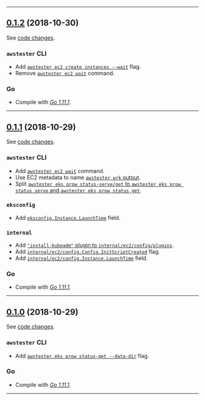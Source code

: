 

<hr>


## [0.1.2](https://github.com/aws/awstester/releases/tag/0.1.2) (2018-10-30)

See [code changes](https://github.com/aws/awstester/compare/0.1.1...0.1.2).

### `awstester` CLI

- Add [`awstester ec2 create instances --wait`](https://github.com/aws/awstester/commit/9a62f8d69347cfe3b65b9862e2f5faf4c50f972b) flag.
- Remove [`awstester ec2 wait`](https://github.com/aws/awstester/commit/36a74c699819d92abdf7f89028ea95b54f19fc98) command.

### Go

- Compile with [*Go 1.11.1*](https://golang.org/doc/devel/release.html#go1.11).


<hr>


## [0.1.1](https://github.com/aws/awstester/releases/tag/0.1.1) (2018-10-29)

See [code changes](https://github.com/aws/awstester/compare/0.1.0...0.1.1).

### `awstester` CLI

- Add [`awstester ec2 wait`](https://github.com/aws/awstester/commit/8f66f7413f8f32a8479888ba3ae53449e75d05cc) command.
- Use EC2 metadata to name [`awstester wrk` output](https://github.com/aws/awstester/commit/03ec0af6e12d4ca85e539905b7ec3da2729c1f3f).
- Split [`awstester eks prow status-serve/get` to `awstester eks prow status serve` and `awstester eks prow status get`](https://github.com/aws/awstester/commit/297bf2795c4bc62c55de121b47e0a1bb62ad6108).

### `eksconfig`

- Add [`eksconfig.Instance.LaunchTime`](https://github.com/aws/awstester/commit/d886cbeb0d7ea9b8e71f0b9bf57e04923985202d) field.

### `internal`

- Add [`"install-kubeadm"` plugin to `internal/ec2/config/plugins`](https://github.com/aws/awstester/commit/e103c1ca68742bb56a8c43d3508d0c09423bb6b5).
- Add [`internal/ec2/config.Config.InitScriptCreated`](https://github.com/aws/awstester/commit/793935db2418a7c960d89512372f534996adcb19) flag.
- Add [`internal/ec2/config.Instance.LaunchTime`](https://github.com/aws/awstester/commit/36fe5579ffb719d108272640c22f478127295dac) field.

### Go

- Compile with [*Go 1.11.1*](https://golang.org/doc/devel/release.html#go1.11).


<hr>


## [0.1.0](https://github.com/aws/awstester/releases/tag/0.1.0) (2018-10-29)

See [code changes](https://github.com/aws/awstester/compare/0.0.9...0.1.0).

### `awstester` CLI

- Add [`awstester eks prow status-get --data-dir`](https://github.com/aws/awstester/commit/034b9f6667b664368bace942b2e8f160c1eadf9f) flag.

### Go

- Compile with [*Go 1.11.1*](https://golang.org/doc/devel/release.html#go1.11).


<hr>

